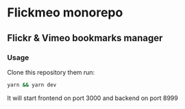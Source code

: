 # Flickmeo monorepo

## Flickr & Vimeo bookmarks manager

### Usage

Clone this repository them run:

```bash
yarn && yarn dev
```

It will start frontend on port 3000 and backend on port 8999